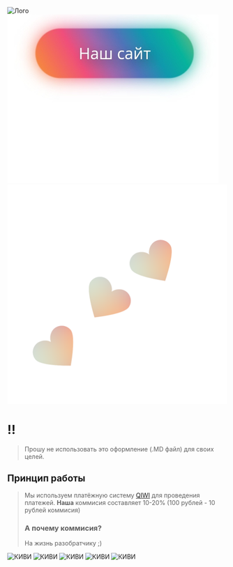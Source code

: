![Лого](https://cdn.glitch.me/8685b903-90ff-4ff9-bf0c-7a995b173fee%2FF4677E91-21D8-4883-B324-1CCAB4DF5D20.png?v=1634052098051)
[![Сайт](https://github.com/AstraMarket/astraapi/blob/2ee42734b20619570c66bfb65a50b34fd47f3469/IMG_20211016_110201.jpg)](https://astraroblox.xyz/?from=github) 
![Сердечки](https://github.com/AstraMarket/AboutUs/blob/a0d7bca8b2e7f9de94babe4f8dc8a5a001755dac/%D0%9D%D0%BE%D0%B2%D1%8B%D0%B9%20%D0%BF%D1%80%D0%BE%D0%B5%D0%BA%D1%82%2040%20%5B7F652E3%5D.png)
# !!
> Прошу не использовать это оформление (.MD файл) для своих целей.
## Принцип работы
> Мы используем платёжную систему [QIWI](https://qiwi.com) для проведения платежей. **Наша** коммисия составляет 10-20% (100 рублей - 10 рублей коммисия)
> ### А почему коммисия?
> На жизнь разобратчику ;)
>
![КИВИ](https://static.qiwi.com/img/qiwi_com/footer/security/pci.svg) 
![КИВИ](https://static.qiwi.com/img/qiwi_com/footer/security/mir-accept.svg) 
![КИВИ](https://static.qiwi.com/img/qiwi_com/footer/security/visa-secured.svg) 
![КИВИ](https://static.qiwi.com/img/qiwi_com/footer/security/ms-id-check.svg) 
![КИВИ](https://static.qiwi.com/img/qiwi_com/footer/security/apple-pay.svg) 
